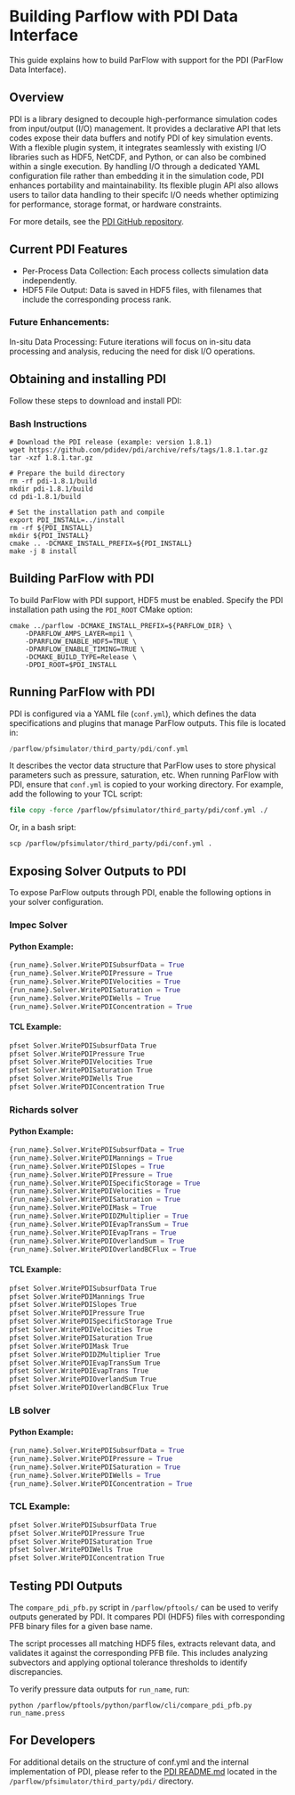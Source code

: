 # Building Parflow with PDI Data Interface

This guide explains how to build ParFlow with support for the PDI (ParFlow Data Interface).

## Overview

PDI is a library designed to decouple high-performance simulation codes from
input/output (I/O) management. It provides a declarative API that lets codes
expose their data buffers and notify PDI of key simulation events. With a flexible
plugin system, it integrates seamlessly with existing I/O libraries such as HDF5,
NetCDF, and Python, or can also be combined within a single execution. By handling
I/O through a dedicated YAML configuration file rather than embedding it in the
simulation code, PDI enhances portability and maintainability. Its flexible plugin
API also allows users to tailor data handling to their specifc I/O needs whether
optimizing for performance, storage format, or hardware constraints.

For more details, see the [PDI GitHub repository](https://github.com/pdidev/pdi/tree/main?tab=readme-ov-file#the-pdi-distribution).

## Current PDI Features
- Per-Process Data Collection: Each process collects simulation data independently.
- HDF5 File Output: Data is saved in HDF5 files, with filenames that include the corresponding process rank.

### Future Enhancements:

In-situ Data Processing: Future iterations will focus on in-situ data processing and analysis, reducing the need for disk I/O operations.

## Obtaining and installing PDI

Follow these steps to download and install PDI:

### Bash Instructions

```shell
# Download the PDI release (example: version 1.8.1)
wget https://github.com/pdidev/pdi/archive/refs/tags/1.8.1.tar.gz
tar -xzf 1.8.1.tar.gz

# Prepare the build directory
rm -rf pdi-1.8.1/build
mkdir pdi-1.8.1/build
cd pdi-1.8.1/build

# Set the installation path and compile
export PDI_INSTALL=../install
rm -rf ${PDI_INSTALL}
mkdir ${PDI_INSTALL}
cmake .. -DCMAKE_INSTALL_PREFIX=${PDI_INSTALL}
make -j 8 install
```

## Building ParFlow with PDI

To build ParFlow with PDI support, HDF5 must be enabled. Specify the PDI installation path using the `PDI_ROOT` CMake option:

```shell
cmake ../parflow -DCMAKE_INSTALL_PREFIX=${PARFLOW_DIR} \
    -DPARFLOW_AMPS_LAYER=mpi1 \
    -DPARFLOW_ENABLE_HDF5=TRUE \
    -DPARFLOW_ENABLE_TIMING=TRUE \
    -DCMAKE_BUILD_TYPE=Release \
    -DPDI_ROOT=$PDI_INSTALL
```

## Running ParFlow with PDI

PDI is configured via a YAML file (`conf.yml`), which defines the data specifications and plugins that manage ParFlow outputs. This file is located in:

```swift
/parflow/pfsimulator/third_party/pdi/conf.yml
```

It describes the vector data structure that ParFlow uses to store physical parameters such as pressure, saturation, etc. When running ParFlow with PDI, ensure that `conf.yml` is copied to your working directory. For example, add the following to your TCL script:

```tcl
file copy -force /parflow/pfsimulator/third_party/pdi/conf.yml ./

```
Or, in a bash sript:

```shell
scp /parflow/pfsimulator/third_party/pdi/conf.yml .
```
## Exposing Solver Outputs to PDI

To expose ParFlow outputs through PDI, enable the following options in your solver configuration.

### Impec Solver
#### Python Example:
```python
{run_name}.Solver.WritePDISubsurfData = True
{run_name}.Solver.WritePDIPressure = True
{run_name}.Solver.WritePDIVelocities = True
{run_name}.Solver.WritePDISaturation = True
{run_name}.Solver.WritePDIWells = True
{run_name}.Solver.WritePDIConcentration = True
```
#### TCL Example:
```tcl
pfset Solver.WritePDISubsurfData True
pfset Solver.WritePDIPressure True
pfset Solver.WritePDIVelocities True
pfset Solver.WritePDISaturation True
pfset Solver.WritePDIWells True
pfset Solver.WritePDIConcentration True
```

### Richards solver
#### Python Example:
```python
{run_name}.Solver.WritePDISubsurfData = True
{run_name}.Solver.WritePDIMannings = True
{run_name}.Solver.WritePDISlopes = True
{run_name}.Solver.WritePDIPressure = True
{run_name}.Solver.WritePDISpecificStorage = True
{run_name}.Solver.WritePDIVelocities = True
{run_name}.Solver.WritePDISaturation = True
{run_name}.Solver.WritePDIMask = True
{run_name}.Solver.WritePDIDZMultiplier = True
{run_name}.Solver.WritePDIEvapTransSum = True
{run_name}.Solver.WritePDIEvapTrans = True
{run_name}.Solver.WritePDIOverlandSum = True
{run_name}.Solver.WritePDIOverlandBCFlux = True
```
#### TCL Example:
```tcl
pfset Solver.WritePDISubsurfData True
pfset Solver.WritePDIMannings True
pfset Solver.WritePDISlopes True
pfset Solver.WritePDIPressure True
pfset Solver.WritePDISpecificStorage True
pfset Solver.WritePDIVelocities True
pfset Solver.WritePDISaturation True
pfset Solver.WritePDIMask True
pfset Solver.WritePDIDZMultiplier True
pfset Solver.WritePDIEvapTransSum True
pfset Solver.WritePDIEvapTrans True
pfset Solver.WritePDIOverlandSum True
pfset Solver.WritePDIOverlandBCFlux True
```

### LB solver
#### Python Example:
```python
{run_name}.Solver.WritePDISubsurfData = True
{run_name}.Solver.WritePDIPressure = True
{run_name}.Solver.WritePDISaturation = True
{run_name}.Solver.WritePDIWells = True
{run_name}.Solver.WritePDIConcentration = True
```
### TCL Example:
```tcl
pfset Solver.WritePDISubsurfData True
pfset Solver.WritePDIPressure True
pfset Solver.WritePDISaturation True
pfset Solver.WritePDIWells True
pfset Solver.WritePDIConcentration True
```

## Testing PDI Outputs 

The `compare_pdi_pfb.py` script in `/parflow/pftools/` can be used to verify
outputs generated by PDI. It compares PDI (HDF5) files with corresponding PFB
binary files for a given base name.  

The script processes all matching HDF5 files, extracts relevant data, and validates
it against the corresponding PFB file. This includes analyzing subvectors and
applying optional tolerance thresholds to identify discrepancies.  

To verify pressure data outputs for `run_name`, run:

```shell
python /parflow/pftools/python/parflow/cli/compare_pdi_pfb.py run_name.press
```

## For Developers

For additional details on the structure of conf.yml and the internal implementation
of PDI, please refer to the [PDI README.md](/https://github.com/parflow/parflow/tree/master/pfsimulator/third_party/pdi/README.md) located in the `/parflow/pfsimulator/third_party/pdi/` directory.